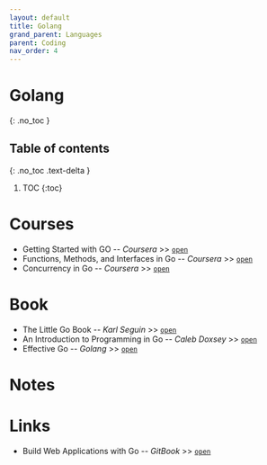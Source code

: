 ```yaml
---
layout: default
title: Golang
grand_parent: Languages
parent: Coding
nav_order: 4
---
```


# Golang
{: .no_toc }

## Table of contents
{: .no_toc .text-delta }

1. TOC
{:toc}

# Courses

- Getting Started with GO -- *Coursera* >> [`open`](https://www.coursera.org/learn/golang-getting-started?specialization=google-golang)
- Functions, Methods, and Interfaces in Go -- *Coursera* >> [`open`](https://www.coursera.org/learn/golang-functions-methods?specialization=google-golang)
- Concurrency in Go -- *Coursera* >> [`open`](https://www.coursera.org/learn/golang-concurrency?specialization=google-golang)

# Book

- The Little Go Book -- *Karl Seguin* >> [`open`](https://www.openmymind.net/assets/go/go.pdf)
- An Introduction to Programming in Go -- *Caleb Doxsey* >> [`open`](https://www.golang-book.com/books/intro)
- Effective Go -- *Golang* >> [`open`](https://golang.org/doc/effective_go#introduction)

# Notes

# Links

- Build Web Applications with Go -- *GitBook* >> [`open`](https://astaxie.gitbooks.io/build-web-application-with-golang/content/en/)
